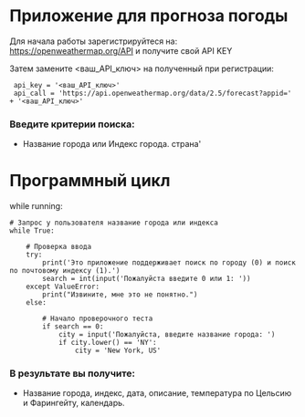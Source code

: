 # Приложение для прогноза погоды
Для начала работы зарегистрируйтеся на: https://openweathermap.org/API и получите свой API KEY

Затем замените <ваш_API_ключ> на полученный при регистрации:


     api_key = '<ваш_API_ключ>'
     api_call = 'https://api.openweathermap.org/data/2.5/forecast?appid=' + '<ваш_API_ключ>'


###  Введите критерии поиска:

* Название города или  Индекс 
 города. страна'

# Программный цикл
while running:

    # Запрос у пользователя название города или индекса
    while True:

        # Проверка ввода
        try:
            print('Это приложение поддерживает поиск по городу (0) и поиск по почтовому индексу (1).')
            search = int(input('Пожалуйста введите 0 или 1: '))
        except ValueError:
            print("Извините, мне это не понятно.")
        else:

            # Начало проверочного теста
            if search == 0:
                city = input('Пожалуйста, введите название города: ')
                if city.lower() == 'NY':
                    city = 'New York, US'

                    
### В результате вы получите:

* Название города, индекс, дата, описание, температура по Цельсию и Фарингейту, календарь.



